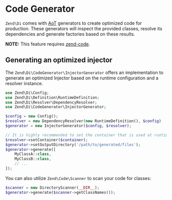 # Code Generator

`Zend\Di` comes with [AoT](https://en.wikipedia.org/wiki/Ahead-of-time_compilation)
generators to create optimized code for production.
These generators will inspect the provided classes, resolve its dependencies and generate
factories based on these results.

__NOTE:__ This feature requires [zend-code](https://docs.zendframework.com/zend-code/).

## Generating an optimized injector

The `Zend\Di\CodeGenerator\InjectorGenerator` offers an implementation to generate
an optimized Injector based on the runtime configuration and a resolver instance.

```php
use Zend\Di\Config;
use Zend\Di\Definition\RuntimeDefinition;
use Zend\Di\Resolver\DependencyResolver;
use Zend\Di\CodeGenerator\InjectorGenerator;

$config = new Config();
$resolver = new DependencyResolver(new RuntimeDefinition(), $config)
$generator = new InjectorGenerator($config, $resolver);

// It is highly recommended to set the container that is used at runtime
$resolver->setContainer($container);
$generator->setOutputDirectory('/path/to/generated/files');
$generator->generate([
    MyClassA::class,
    MyClassB::class,
    // ...
]);
```

You can also utilize `Zend\Code\Scanner` to scan your code for classes:

```php
$scanner = new DirectoryScanner(__DIR__);
$generator->generate($scanner->getClassNames());
```
